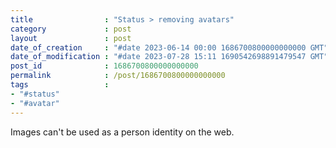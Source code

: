 ```yaml
---
title                : "Status > removing avatars"
category             : post
layout               : post
date_of_creation     : "#date 2023-06-14 00:00 1686700800000000000 GMT"
date_of_modification : "#date 2023-07-28 15:11 1690542698891479547 GMT"
post_id              : 1686700800000000000
permalink            : /post/1686700800000000000
tags                 :
- "#status"
- "#avatar"
---
```

Images can't be used as a person identity on the web.
